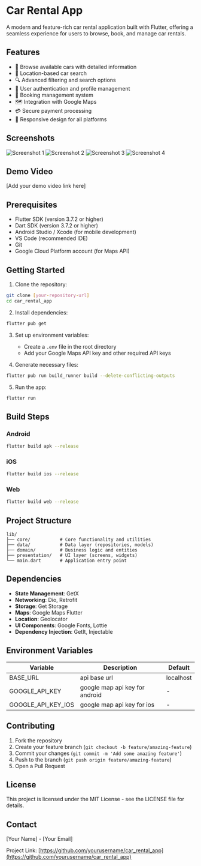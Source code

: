 # Car Rental App

A modern and feature-rich car rental application built with Flutter, offering a seamless experience for users to browse, book, and manage car rentals.

## Features

- 🚗 Browse available cars with detailed information
- 📍 Location-based car search
- 🔍 Advanced filtering and search options
- 📱 User authentication and profile management
- 📅 Booking management system
- 🗺️ Integration with Google Maps
- 💳 Secure payment processing
- 📱 Responsive design for all platforms

## Screenshots

![Screenshot 1](screenshots/screenshot_1.png)
![Screenshot 2](screenshots/screenshot_2.png)
![Screenshot 3](screenshots/screenshot_3.png)
![Screenshot 4](screenshots/screenshot_4.png)

## Demo Video

[Add your demo video link here]

## Prerequisites

- Flutter SDK (version 3.7.2 or higher)
- Dart SDK (version 3.7.2 or higher)
- Android Studio / Xcode (for mobile development)
- VS Code (recommended IDE)
- Git
- Google Cloud Platform account (for Maps API)

## Getting Started

1. Clone the repository:
```bash
git clone [your-repository-url]
cd car_rental_app
```

2. Install dependencies:
```bash
flutter pub get
```

3. Set up environment variables:
   - Create a `.env` file in the root directory
   - Add your Google Maps API key and other required API keys

4. Generate necessary files:
```bash
flutter pub run build_runner build --delete-conflicting-outputs
```

5. Run the app:
```bash
flutter run
```

## Build Steps

### Android
```bash
flutter build apk --release
```

### iOS
```bash
flutter build ios --release
```

### Web
```bash
flutter build web --release
```

## Project Structure

```
lib/
├── core/           # Core functionality and utilities
├── data/           # Data layer (repositories, models)
├── domain/         # Business logic and entities
├── presentation/   # UI layer (screens, widgets)
└── main.dart       # Application entry point
```

## Dependencies

- **State Management**: GetX
- **Networking**: Dio, Retrofit
- **Storage**: Get Storage
- **Maps**: Google Maps Flutter
- **Location**: Geolocator
- **UI Components**: Google Fonts, Lottie
- **Dependency Injection**: GetIt, Injectable


## Environment Variables

| Variable | Description | Default |
|----------|-------------|---------|
| BASE_URL | api base url | localhost |
| GOOGLE_API_KEY | google map api key for android | - |
| GOOGLE_API_KEY_IOS | google map api key for ios | - |


## Contributing

1. Fork the repository
2. Create your feature branch (`git checkout -b feature/amazing-feature`)
3. Commit your changes (`git commit -m 'Add some amazing feature'`)
4. Push to the branch (`git push origin feature/amazing-feature`)
5. Open a Pull Request

## License

This project is licensed under the MIT License - see the LICENSE file for details.

## Contact

[Your Name] - [Your Email]

Project Link: [https://github.com/yourusername/car_rental_app](https://github.com/yourusername/car_rental_app)
